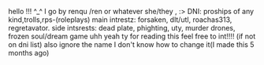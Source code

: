 hello !!! ^_^ I go by renqu /ren or whatever
she/they , :>
DNI: proships of any kind,trolls,rps-(roleplays)
main intrestz: forsaken, dlt/utl, roachas313, regretavator.
side intsrests: dead plate, phighting, uty, murder drones, frozen soul/dream game
uhh yeah ty for reading this 
feel free to int!!!! (if not on dni list)
also ignore the name I don't know how to change it(I made this 5 months ago)
